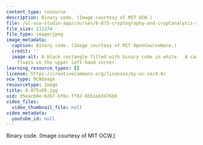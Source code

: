 ```yaml
---
content_type: resource
description: Binary code. (Image courtesy of MIT OCW.)
file: /ol-ocw-studio-app/courses/6-875-cryptography-and-cryptanalysis-spring-2005/d5eacb8eb2b75f6cff8265b1eb3d76b6_6-875s05.jpg
file_size: 111374
file_type: image/jpeg
image_metadata:
  caption: Binary code. (Image courtesy of MIT OpenCourseWare.)
  credit: ''
  image-alt: A black rectangle filled with binary code in white.  A cartoonish lock
    floats in the upper left hand corner.
learning_resource_types: []
license: https://creativecommons.org/licenses/by-nc-sa/4.0/
ocw_type: OCWImage
resourcetype: Image
title: 6-875s05.jpg
uid: d5eacb8e-b2b7-5f6c-ff82-65b1eb3d76b6
video_files:
  video_thumbnail_file: null
video_metadata:
  youtube_id: null
---
```

Binary code. (Image courtesy of MIT OCW.)